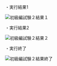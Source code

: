 ・実行結果1


![初級編試験２結果１](https://github.com/user-attachments/assets/6453fa4d-332b-4813-bfe6-eb9413c53ecb)

・実行結果2

![初級編試験２結果２](https://github.com/user-attachments/assets/f698f378-8f2f-4d64-a4fc-6845b9bcb360)

・実行終了

![初級編試験２結果終了](https://github.com/user-attachments/assets/82dc4927-c737-4744-a6c5-930d91be25f9)

